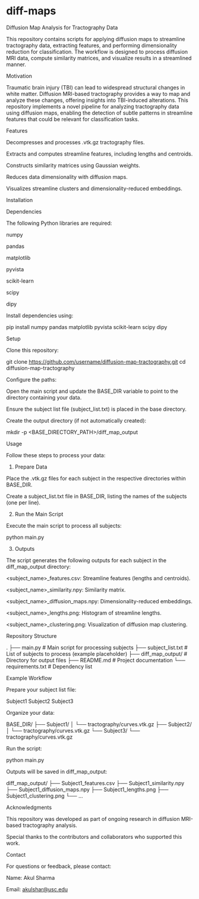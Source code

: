 # diff-maps
Diffusion Map Analysis for Tractography Data

This repository contains scripts for applying diffusion maps to streamline tractography data, extracting features, and performing dimensionality reduction for classification. The workflow is designed to process diffusion MRI data, compute similarity matrices, and visualize results in a streamlined manner.

Motivation

Traumatic brain injury (TBI) can lead to widespread structural changes in white matter. Diffusion MRI-based tractography provides a way to map and analyze these changes, offering insights into TBI-induced alterations. This repository implements a novel pipeline for analyzing tractography data using diffusion maps, enabling the detection of subtle patterns in streamline features that could be relevant for classification tasks.

Features

Decompresses and processes .vtk.gz tractography files.

Extracts and computes streamline features, including lengths and centroids.

Constructs similarity matrices using Gaussian weights.

Reduces data dimensionality with diffusion maps.

Visualizes streamline clusters and dimensionality-reduced embeddings.

Installation

Dependencies

The following Python libraries are required:

numpy

pandas

matplotlib

pyvista

scikit-learn

scipy

dipy

Install dependencies using:

pip install numpy pandas matplotlib pyvista scikit-learn scipy dipy

Setup

Clone this repository:

git clone https://github.com/username/diffusion-map-tractography.git
cd diffusion-map-tractography

Configure the paths:

Open the main script and update the BASE_DIR variable to point to the directory containing your data.

Ensure the subject list file (subject_list.txt) is placed in the base directory.

Create the output directory (if not automatically created):

mkdir -p <BASE_DIRECTORY_PATH>/diff_map_output

Usage

Follow these steps to process your data:

1. Prepare Data

Place the .vtk.gz files for each subject in the respective directories within BASE_DIR.

Create a subject_list.txt file in BASE_DIR, listing the names of the subjects (one per line).

2. Run the Main Script

Execute the main script to process all subjects:

python main.py

3. Outputs

The script generates the following outputs for each subject in the diff_map_output directory:

<subject_name>_features.csv: Streamline features (lengths and centroids).

<subject_name>_similarity.npy: Similarity matrix.

<subject_name>_diffusion_maps.npy: Dimensionality-reduced embeddings.

<subject_name>_lengths.png: Histogram of streamline lengths.

<subject_name>_clustering.png: Visualization of diffusion map clustering.

Repository Structure

.
├── main.py                # Main script for processing subjects
├── subject_list.txt       # List of subjects to process (example placeholder)
├── diff_map_output/       # Directory for output files
├── README.md              # Project documentation
└── requirements.txt       # Dependency list

Example Workflow

Prepare your subject list file:

Subject1
Subject2
Subject3

Organize your data:

BASE_DIR/
├── Subject1/
│   └── tractography/curves.vtk.gz
├── Subject2/
│   └── tractography/curves.vtk.gz
└── Subject3/
    └── tractography/curves.vtk.gz

Run the script:

python main.py

Outputs will be saved in diff_map_output:

diff_map_output/
├── Subject1_features.csv
├── Subject1_similarity.npy
├── Subject1_diffusion_maps.npy
├── Subject1_lengths.png
├── Subject1_clustering.png
└── ...

Acknowledgments

This repository was developed as part of ongoing research in diffusion MRI-based tractography analysis.

Special thanks to the contributors and collaborators who supported this work.

Contact

For questions or feedback, please contact:

Name: Akul Sharma

Email: akulshar@usc.edu

